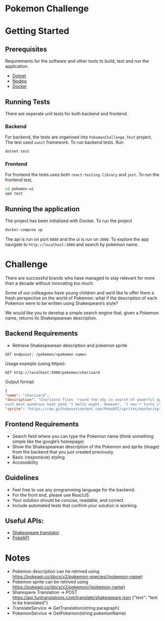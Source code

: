 Pokemon Challenge
=================
# Getting Started

## Prerequisites

Requirements for the software and other tools to build, test and run the application.

* [Dotnet](https://dotnet.microsoft.com/en-us/download)
* [Nodejs](https://nodejs.org/en/download/)
* [Docker](https://www.docker.com/)

## Running Tests

There are seperate unit tests for both backend and frontend. 
### Backend

For backend, the tests are organised into `PokemonChallenge.Test` project. The test used `xunit` framework. To run backend tests. Run

``` bash
dotnet test
```

### Frontend

For frontend the tests uses both `react-testing-library` and `jest`. To run the frontend test,

``` bash
cd pokemon-ui
npm test
```

## Running the application

The project has been initialized with Docker. To run the project

``` bash
docker-compose up
```

The api is run on port `8080` and the ui is run on `3000`. To explore the app navigate to `http://localhost:3000` and search by pokemon name.

# Challenge

There are successful brands who have managed to stay relevant for more than a decade without innovating too much.

Some of our colleagues have young children and we’d like to offer them a fresh perspective on the world of Pokemon: what if the description of each Pokemon were to be written using Shakespeare’s style?

We would like you to develop a simple search engine that, given a Pokemon name, returns its Shakespearean description.

## Backend Requirements

* Retrieve Shakespearean description and pokemon sprite

```
GET endpoint: /pokemon/<pokemon name> 
```

Usage example (using httpie):
```
GET http://localhost:5000/pokemon/charizard
```

Output format:
``` json
{
"name": "charizard",
"description": "Charizard flies 'round the sky in search of powerful opponents. 't breathes fire of
such most wondrous heat yond 't melts aught. However, 't nev'r turns its fiery breath on any opponent weaker than itself.",
"sprite": "https://raw.githubusercontent.com/PokeAPI/sprites/master/sprites/pokemon/6.png" }
```

## Frontend Requirements
* Search field where you can type the Pokemon name (think something simple like the google’s homepage)
* Show the Shakespearean description of the Pokemon and sprite (image) from the backend that you just created previously.
* Basic (responsive) styling
* Accessibility
 
## Guidelines
* Feel free to use any programming language for the backend.
* For the front end, please use ReactJS.
* Your solution should be concise, readable, and correct.
* Include automated tests that confirm your solution is working.

## Useful APIs:
* [Shakespeare translator](https://funtranslations.com/api/shakespeare)
* [PokéAPI](https://pokeapi.co/docs/v2)



# Notes

* Pokemon description can he retrived using https://pokeapi.co/docs/v2/pokemon-species/{pokemon-name}
* Pokemon sprite can be retrived using https://pokeapi.co/docs/v2/pokemon/{pokemon-name}
* Sharespere Translation -> POST https://api.funtranslations.com/translate/shakespeare.json {"text": "text to be translated"}   
* TranslateService => GetTranslation(string paragraph)
* PokemonService => GetPokemon(string pokemonName)


